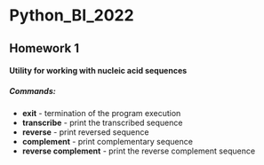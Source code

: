 # Python_BI_2022
## Homework 1 
#### Utility for working with nucleic acid sequences
##### Commands:
- **exit** - termination of the program execution
- **transcribe** - print the transcribed sequence
- **reverse** - print reversed sequence
- **complement** - print complementary sequence
- **reverse complement** - print the reverse complement sequence
